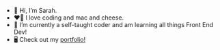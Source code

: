 - 👋 Hi, I’m Sarah.
- ❤️‍🔥 I love coding and mac and cheese.
- 🌱 I’m currently a self-taught coder and am learning all things Front End Dev!
- 🖥 Check out my <a href="https://www.sarahplant.dev" target="_blank"> portfolio!</a>
